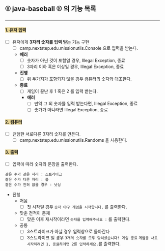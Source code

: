 ## ⚾ java-baseball ⚾ 의 기능 목록

---

#### <span style="background-color:#E8D595">1. 유저 입력

- [ ] 유저에게 **3자리 숫자를 입력 받는** 기능 구현 
    - [ ] camp.nextstep.edu.missionutils.Console 으로 입력을 받는다.
    - **에러**
      - [ ] 숫자가 아닌 것이 포함일 경우, Illegal Exception, 종료
      - [ ] 3자리 이하 혹은 이상일 경우, Illegal Exception, 종료
    - **진행**
      - [ ] 위 두가지가 포함되지 않을 경우 컴퓨터의 숫자와 대조한다.
    - **종료**
      - [ ] 게임이 끝난 후 1 혹은 2 를 입력 받는다.
      - **에러**
        - [ ] 만약 그 외 숫자를 입력 받는다면, Illegal Exception, 종료
        - [ ] 숫가가 아니라면 Illegal Exception, 종료

#### <span style="background-color:#E8D595">2. 컴퓨터
  - [ ] 랜덤한 서로다른 3자리 숫자를 만든다. 
    - [ ] camp.nextstep.edu.missionutils.Randoms 을 사용한다.

#### <span style="background-color:#E8D595">3. 출력
  - [ ] 입력에 따라 숫자와 문장을 출력한다.
  ````
  같은 수가 같은 자리 : 스트라이크
  같은 수가 다른 자리 : 볼
  같은 수가 전혀 없을 경우 : 낫싱
  ````
   - 진행
     - 처음
       - [ ] 첫 시작일 경우 `숫자 야구 게임을 시작합니다.` 를 출력한다.
     - 맞춘 전적이 존재
       - [ ] 맞춘 이후 재시작이라면 `숫자를 입력해주세요 :` 를 출력한다.
     
     - 공통
       - [ ] 3스트라이크가 아닐 경우 입력창으로 돌아간다
       - [ ] 3스트라이크 일 경우 `3개의 숫자를 모두 맞히셨습니다! 게임 종료`
                    `게임을 새로 시작하려면 1, 종료하려면 2를 입력하세요.`를 출력한다.
